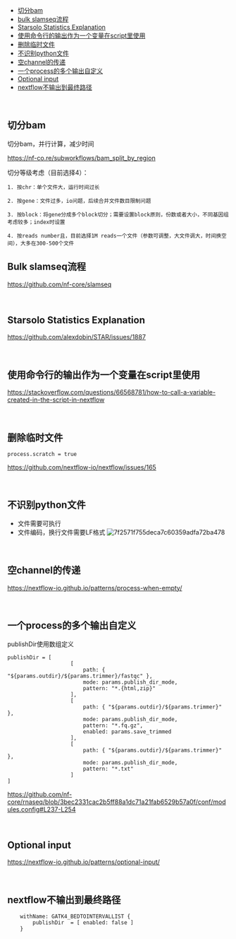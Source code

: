 
- [切分bam](#切分bam)
- [bulk slamseq流程](#bulk-slamseq流程)
- [Starsolo Statistics Explanation](#starsolo-statistics-explanation)
- [使用命令行的输出作为一个变量在script里使用](#使用命令行的输出作为一个变量在script里使用)
- [删除临时文件](#删除临时文件)
- [不识别python文件](#不识别python文件)
- [空channel的传递](#空channel的传递)
- [一个process的多个输出自定义](#一个process的多个输出自定义)
- [Optional input](#optional-input)
- [nextflow不输出到最终路径](#nextflow不输出到最终路径)

<br>

## 切分bam
切分bam，并行计算，减少时间

 https://nf-co.re/subworkflows/bam_split_by_region
 
切分等级考虑（目前选择4）：

	1. 按chr：单个文件大，运行时间过长
 
	2. 按gene：文件过多，io问题，后续合并文件数目限制问题
 
	3. 按block：将gene分成多个block切分；需要设置block原则，份数或者大小，不同基因组考虑较多；index时设置
 
	4. 按reads number且，目前选择1M reads一个文件（参数可调整，大文件调大，时间换空间），大多在300-500个文件


## Bulk slamseq流程
https://github.com/nf-core/slamseq


</br>

## Starsolo Statistics Explanation
https://github.com/alexdobin/STAR/issues/1887


</br>

## 使用命令行的输出作为一个变量在script里使用

https://stackoverflow.com/questions/66568781/how-to-call-a-variable-created-in-the-script-in-nextflow


</br>

## 删除临时文件
`process.scratch = true`

https://github.com/nextflow-io/nextflow/issues/165


</br>

## 不识别python文件
- 文件需要可执行
- 文件编码，换行文件需要LF格式
![7f2571f755deca7c60359adfa72ba478](https://github.com/user-attachments/assets/d5921500-a745-4dcf-94ea-b6019cbec6b4)

</br>

## 空channel的传递
https://nextflow-io.github.io/patterns/process-when-empty/

</br>

## 一个process的多个输出自定义
publishDir使用数组定义
```
publishDir = [
                    [
                        path: { "${params.outdir}/${params.trimmer}/fastqc" },
                        mode: params.publish_dir_mode,
                        pattern: "*.{html,zip}"
                    ],
                    [
                        path: { "${params.outdir}/${params.trimmer}" },
                        mode: params.publish_dir_mode,
                        pattern: "*.fq.gz",
                        enabled: params.save_trimmed
                    ],
                    [
                        path: { "${params.outdir}/${params.trimmer}" },
                        mode: params.publish_dir_mode,
                        pattern: "*.txt"
                    ]
]
```
https://github.com/nf-core/rnaseq/blob/3bec2331cac2b5ff88a1dc71a21fab6529b57a0f/conf/modules.config#L237-L254

</br>

## Optional input

https://nextflow-io.github.io/patterns/optional-input/

</br>

## nextflow不输出到最终路径
```
    withName: GATK4_BEDTOINTERVALLIST {
        publishDir  = [ enabled: false ]
    }
```

</br>
